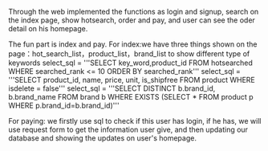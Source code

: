 Through the web implemented the functions as login and signup, search on the index page, show hotsearch, order and pay, and user can see the oder detail on his homepage.

The fun part is index and pay.
For index:we have three things shown on the page：hot_search_list，product_list，brand_list to show different type of keywords
select_sql = '''SELECT key_word,product_id FROM hotsearched WHERE searched_rank <= 10 ORDER BY searched_rank'''
select_sql = '''SELECT product_id, name, price, unit, is_shipfree FROM product WHERE isdelete = false'''
select_sql = '''SELECT DISTINCT b.brand_id, b.brand_name FROM brand b  WHERE EXISTS (SELECT * FROM product p WHERE p.brand_id=b.brand_id)'''
 
For paying: we firstly use sql to check if this user has login, if he has, we will use request form to get the information user give, and then updating our database and showing the updates on user's homepage.

